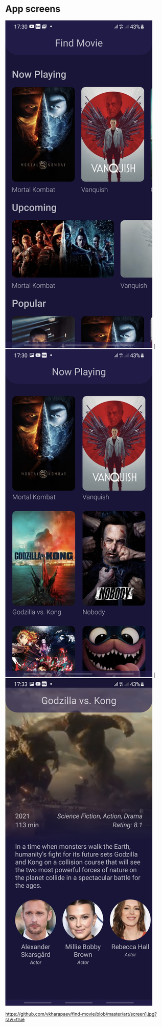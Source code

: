 # App screens

![](https://github.com/vkharapaev/find-movie/blob/master/art/screen1.jpg?raw=true) | ![](https://github.com/vkharapaev/find-movie/blob/master/art/screen2.jpg?raw=true) | ![](https://github.com/vkharapaev/find-movie/blob/master/art/screen3.jpg?raw=true)


https://github.com/vkharapaev/find-movie/blob/master/art/screen1.jpg?raw=true